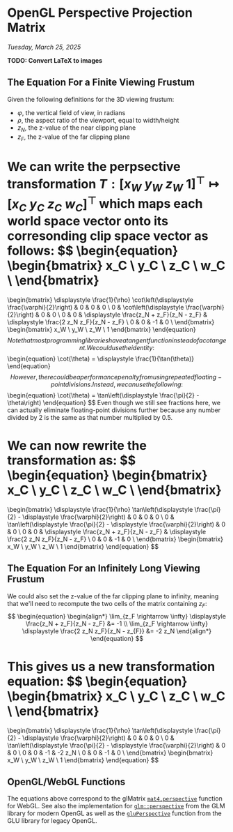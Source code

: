 # OpenGL Perspective Projection Matrix
*Tuesday, March 25, 2025*

**TODO: Convert LaTeX to images**

## The Equation For a Finite Viewing Frustum
Given the following definitions for the 3D viewing frustum:
- $\varphi$, the vertical field of view, in radians
- $\rho$, the aspect ratio of the viewport, equal to width/height
- $z_N$, the z-value of the near clipping plane
- $z_F$, the z-value of the far clipping plane

We can write the perpsective transformation $T : [x_W \; y_W \; z_W \; 1]^\top \mapsto [x_C \; y_C \; z_C \; w_C]^\top$ which maps each world space vector onto its corresonding clip space vector as follows:
$$
\begin{equation}
\begin{bmatrix}
x_C \\
y_C \\
z_C \\
w_C \\
\end{bmatrix}
=
\begin{bmatrix}
\displaystyle \frac{1}{\rho} \cot\left(\displaystyle \frac{\varphi}{2}\right) & 0 & 0 & 0 \\
0 & \cot\left(\displaystyle \frac{\varphi}{2}\right) & 0 & 0 \\
0 & 0 & \displaystyle \frac{z_N + z_F}{z_N - z_F} & \displaystyle \frac{2 z_N z_F}{z_N - z_F} \\
0 & 0 & -1 & 0 \\
\end{bmatrix}
\begin{bmatrix}
x_W \\
y_W \\
z_W \\
1
\end{bmatrix}
\end{equation}
$$
Note that most programming libraries have a tangent function instead of a cotangent. We could use the identity:
$$
\begin{equation}
\cot(\theta) = \displaystyle \frac{1}{\tan(\theta)}
\end{equation}
$$
However, there could be a performance penalty from using repeated floating-point divisions. Instead, we can use the following:
$$
\begin{equation}
\cot(\theta) = \tan\left(\displaystyle \frac{\pi}{2} - \theta\right)
\end{equation} 
$$
Even though we still see fractions here, we can actually eliminate floating-point divisions further because any number divided by 2 is the same as that number multiplied by 0.5.

We can now rewrite the transformation as:
$$
\begin{equation}
\begin{bmatrix}
x_C \\
y_C \\
z_C \\
w_C \\
\end{bmatrix}
=
\begin{bmatrix}
\displaystyle \frac{1}{\rho} \tan\left(\displaystyle \frac{\pi}{2} - \displaystyle \frac{\varphi}{2}\right) & 0 & 0 & 0 \\
0 & \tan\left(\displaystyle \frac{\pi}{2} - \displaystyle \frac{\varphi}{2}\right) & 0 & 0 \\
0 & 0 & \displaystyle \frac{z_N + z_F}{z_N - z_F} & \displaystyle \frac{2 z_N z_F}{z_N - z_F} \\
0 & 0 & -1 & 0 \\
\end{bmatrix}
\begin{bmatrix}
x_W \\
y_W \\
z_W \\
1
\end{bmatrix}
\end{equation}
$$

## The Equation For an Infinitely Long Viewing Frustum
We could also set the z-value of the far clipping plane to infinity, meaning that we'll need to recompute the two cells of the matrix containing $z_F$:
$$
\begin{equation}
\begin{align*}
\lim_{z_F \rightarrow \infty} \displaystyle \frac{z_N + z_F}{z_N - z_F} &= -1 \\
\lim_{z_F \rightarrow \infty} \displaystyle \frac{2 z_N z_F}{z_N - z_{F}} &= -2 z_N
\end{align*}
\end{equation}
$$

This gives us a new transformation equation:
$$
\begin{equation}
\begin{bmatrix}
x_C \\
y_C \\
z_C \\
w_C \\
\end{bmatrix}
=
\begin{bmatrix}
\displaystyle \frac{1}{\rho} \tan\left(\displaystyle \frac{\pi}{2} - \displaystyle \frac{\varphi}{2}\right) & 0 & 0 & 0 \\
0 & \tan\left(\displaystyle \frac{\pi}{2} - \displaystyle \frac{\varphi}{2}\right) & 0 & 0 \\
0 & 0 & -1 & -2 z_N \\
0 & 0 & -1 & 0 \\
\end{bmatrix}
\begin{bmatrix}
x_W \\
y_W \\
z_W \\
1
\end{bmatrix}
\end{equation}
$$

## OpenGL/WebGL Functions
The equations above correspond to the glMatrix [`mat4.perspective`](https://glmatrix.net/docs/mat4.js.html) function for WebGL.
See also the implementation for [`glm::perspective`](https://github.com/g-truc/glm/blob/0.9.5/glm/gtc/matrix_transform.inl) from the GLM library for modern OpenGL as well as the [`gluPerspective`](https://registry.khronos.org/OpenGL-Refpages/gl2.1/xhtml/gluPerspective.xml) function from the GLU library for legacy OpenGL.
